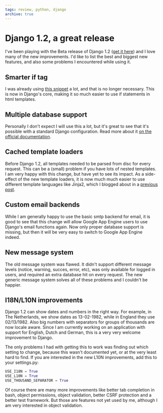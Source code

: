 ```yaml
---
tags: review, python, django
archive: true
---
```


# Django 1.2, a great release
I've been playing with the Beta release of Django 1.2 ([get it here](http://www.djangoproject.com/download/)) and I love many of the new improvements. I'd like to list the best and biggest new features, and also some problems I encountered while using it.

## Smarter if tag

I was already using [this snippet](http://www.djangosnippets.org/snippets/1350/) a lot, and that is no longer necessary. This is now in Django's core, making it so much easier to use if statements in html templates.

## Multiple database support

Personally I don't expect I will use this a lot, but it's great to see that it's possible with a standard Django configuration. Read more about it [on the official documentation](http://docs.djangoproject.com/en/dev/topics/db/multi-db/).

## Cached template loaders

Before Django 1.2, all templates needed to be parsed from disc for every request. This can be a (small) problem if you have lots of nested templates. I am very happy with this change, but have yet to see its impact. As a side-effect of the new template loaders, it is now much much easier to use different template languages like Jinja2, which I blogged about in a [previous post](/articles/2009/using-jinja/).

## Custom email backends

While I am generally happy to use the basic smtp backend for email, it is good to see that this change will allow Google App Engine users to use Django's email functions again. Now only proper database support is missing, but then it will be very easy to switch to Google App Engine indeed.

## New message system

The old message system was flawed. It didn't support different message levels (notice, warning, succes, error, etc), was only available for logged in users, and required an extra database hit on every request. The new generic message system solves all of these problems and I couldn't be happier.

## I18N/L10N improvements

Django 1.2 can show dates and numbers in the right way. For example, in The Netherlands, we show dates as 13-02-1982, while in England they use 02/13/1982. Also big numbers with separators for groups of thousands are now locale aware. Since I am currently working on an application with support for English, Dutch and German, this is a very very welcome improvement to Django.

The only problems I had with getting this to work was finding out which setting to change, because this wasn't documented yet, or at the very least hard to find. If you are interested in the new L10N improvements, add this to your settings.py:

```python
USE_I18N = True
USE_L10N = True
USE_THOUSAND_SEPARATOR = True
```

Of course there are many more improvements like better tab completion in bash, object permissions, object validation, better CSRF protection and a better test framework. But those are features not yet used by me, although I am very interested in object validation.
